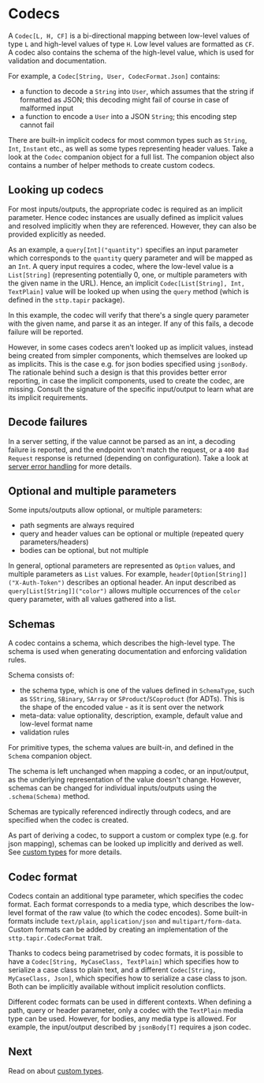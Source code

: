 # Codecs

A `Codec[L, H, CF]` is a bi-directional mapping between low-level values of type `L` and high-level values of type `H`. 
Low level values are formatted as `CF`. A codec also contains the schema of the high-level value, which is used for
validation and documentation.

For example, a `Codec[String, User, CodecFormat.Json]` contains:
* a function to decode a `String` into `User`, which assumes that the string if formatted as JSON; this decoding might fail of course in case of malformed input
* a function to encode a `User` into a JSON `String`; this encoding step cannot fail

There are built-in implicit codecs for most common types such as `String`, `Int`, `Instant` etc., as well as some
types representing header values. Take a look at the `Codec` companion object for a full list. The companion object
also contains a number of helper methods to create custom codecs.

## Looking up codecs

For most inputs/outputs, the appropriate codec is required as an implicit parameter. Hence codec instances are usually 
defined as implicit values and resolved implicitly when they are referenced. However, they can also be provided 
explicitly as needed.

As an example, a `query[Int]("quantity")` specifies an input parameter which corresponds to the `quantity` query 
parameter and will be mapped as an `Int`. A query input requires a codec, where the low-level value is a `List[String]`
(representing potentially 0, one, or multiple parameters with the given name in the URL). Hence, an implicit 
`Codec[List[String], Int, TextPlain]` value will be looked up when using the `query` method (which is defined in the 
`sttp.tapir` package). 

In this example, the codec will verify that there's a single query parameter with the given name, and parse it as an 
integer. If any of this fails, a decode failure will be reported.

However, in some cases codecs aren't looked up as implicit values, instead being created from simpler components, which
themselves are looked up as implicits. This is the case e.g. for json bodies specified using `jsonBody`. The rationale 
behind such a design is that this provides better error reporting, in case the implicit components, used to create the
codec, are missing. Consult the signature of the specific input/output to learn what are its implicit requirements.

## Decode failures

In a server setting, if the value cannot be parsed as an int, a decoding failure is reported, and the endpoint 
won't match the request, or a `400 Bad Request` response is returned (depending on configuration). Take a look at
[server error handling](../server/errors.md) for more details.

## Optional and multiple parameters

Some inputs/outputs allow optional, or multiple parameters:

* path segments are always required
* query and header values can be optional or multiple (repeated query parameters/headers)
* bodies can be optional, but not multiple

In general, optional parameters are represented as `Option` values, and multiple parameters as `List` values.
For example, `header[Option[String]]("X-Auth-Token")` describes an optional header. An input described as 
`query[List[String]]("color")` allows multiple occurrences of the `color` query parameter, with all values gathered
into a list.

## Schemas

A codec contains a schema, which describes the high-level type. The schema is used when generating documentation
and enforcing validation rules.

Schema consists of:

* the schema type, which is one of the values defined in `SchemaType`, such as `SString`, `SBinary`, `SArray` 
  or `SProduct`/`SCoproduct` (for ADTs). This is the shape of the encoded value - as it is sent over the network
* meta-data: value optionality, description, example, default value and low-level format name
* validation rules

For primitive types, the schema values are built-in, and defined in the `Schema` companion object.

The schema is left unchanged when mapping a codec, or an input/output, as the underlying representation of the value
doesn't change. However, schemas can be changed for individual inputs/outputs using the `.schema(Schema)` method.

Schemas are typically referenced indirectly through codecs, and are specified when the codec is created. 

As part of deriving a codec, to support a custom or complex type (e.g. for json mapping), schemas can be looked up 
implicitly and derived as well. See [custom types](customtypes.md) for more details.
 
## Codec format

Codecs contain an additional type parameter, which specifies the codec format. Each format corresponds to a media type,
which describes the low-level format of the raw value (to which the codec encodes). Some built-in formats include 
`text/plain`, `application/json` and `multipart/form-data`. Custom formats can be added by creating an 
implementation of the `sttp.tapir.CodecFormat` trait.

Thanks to codecs being parametrised by codec formats, it is possible to have a `Codec[String, MyCaseClass, TextPlain]` which 
specifies how to serialize a case class to plain text, and a different `Codec[String, MyCaseClass, Json]`, which specifies 
how to serialize a case class to json. Both can be implicitly available without implicit resolution conflicts.

Different codec formats can be used in different contexts. When defining a path, query or header parameter, only a codec 
with the `TextPlain` media type can be used. However, for bodies, any media type is allowed. For example, the 
input/output described by `jsonBody[T]` requires a json codec.

## Next

Read on about [custom types](customtypes.md).
